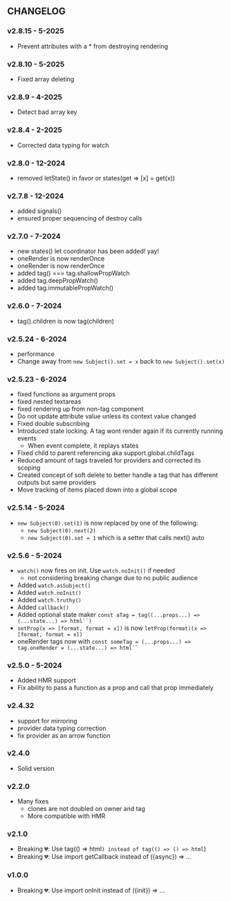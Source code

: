 ## CHANGELOG

### v2.8.15 - 5-2025
- Prevent attributes with a * from destroying rendering

### v2.8.10 - 5-2025
- Fixed array deleting

### v2.8.9 - 4-2025
- Detect bad array key

### v2.8.4 - 2-2025
- Corrected data typing for watch

### v2.8.0 - 12-2024
- removed letState() in favor or states(get => [x] = get(x))

### v2.7.8 - 12-2024
- added signals()
- ensured proper sequencing of destroy calls

### v2.7.0 - 7-2024
- new states() let coordinator has been added! yay!
- oneRender is now renderOnce
- oneRender is now renderOnce
- added tag() === tag.shallowPropWatch
- added tag.deepPropWatch()
- added tag.immutablePropWatch()

### v2.6.0 - 7-2024
- tag().children is now tag(children)

### v2.5.24 - 6-2024
- performance
- Change away from `new Subject().set = x` back to `new Subject().set(x)`

### v2.5.23 - 6-2024
- fixed functions as argument props
- fixed nested textareas
- fixed rendering up from non-tag component
- Do not update attribute value unless its context value changed
- Fixed double subscribing
- Introduced state locking. A tag wont render again if its currently running events
  - When event complete, it replays states
- Fixed child to parent referencing aka support.global.childTags
- Reduced amount of tags traveled for providers and corrected its scoping
- Created concept of soft delete to better handle a tag that has different outputs but same providers
- Move tracking of items placed down into a global scope

### v2.5.14 - 5-2024
- `new Subject(0).set(1)` is now replaced by one of the following:
  - `new Subject(0).next(2)`
  - `new Subject(0).set = 1` which is a setter that calls next() auto

### v2.5.6 - 5-2024
- `watch()` now fires on init. Use `watch.noInit()` if needed
  - not considering breaking change due to no public audience
- Added `watch.asSubject()`
- Added `watch.noInit()`
- Added `watch.truthy()`
- Added `callback()`
- Added optional state maker `const aTag = tag((...props...) => (...state...) => html``)`
- `setProp(x => [format, format = x])` is now `letProp(format)(x => [format, format = x])`
- oneRender tags now with `const someTag = (...props...) => tag.oneRender = (...state...) => html`` `

### v2.5.0 - 5-2024
- Added HMR support
- Fix ability to pass a function as a prop and call that prop immediately

### v2.4.32
- support for mirroring
- provider data typing correction
- fix provider as an arrow function

### v2.4.0
- Solid version

### v2.2.0
- Many fixes
  - clones are not doubled on owner and tag
  - More compatible with HMR

### v2.1.0
- Breaking 💔: Use tag(() => html``) instead of tag(() => () => html``)
- Breaking 💔: Use import getCallback instead of ({async}) => ...

### v1.0.0
- Breaking 💔: Use import onInit instead of ({init}) => ...
